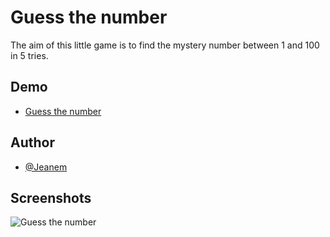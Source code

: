 # Guess the number

The aim of this little game is to find the mystery number between 1 and 100 in 5 tries.

## Demo

- [Guess the number](https://itsjeanem.github.io/Guess-the-number)

## Author

- [@Jeanem](https://github.com/ItsJeanem)

## Screenshots

![Guess the number](https://github.com/ItsJeanem/Guess-the-number/assets/98644503/8abca1ab-38c2-4a49-a47c-02bbca818e71)
